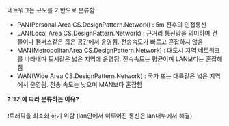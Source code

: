네트워크는 규모를 기반으로 분류함

- PAN(Personal Area CS.DesignPattern.Network) : 5m 전후의 인접통신
- LAN(Local Area CS.DesignPattern.Network) : 근거리 통신망을 의미하며 건물이나 캠퍼스같은 좁은 공간에서 운영됨. 전송속도가 빠르고 혼잡하지 않음
- MAN(MetropolitanArea CS.DesignPattern.Network) : 대도시 지역 네트워크를 나타내며 도시같은 넓은 지역에 운영됨. 전속속도는 평균이며 LAN보다는 혼잡해짐
- WAN(Wide Area CS.DesignPattern.Network) : 국가 또는 대륙같은 넓은 지역에서 운영됨. 전송 속도는 낮으며 MAN보다 혼잡함

❓**크기에 따라 분류하는 이유?**

❗트래픽을 최소화 하기 위함 (lan안에서 이루어진 통신은 lan내부에서 해결) 